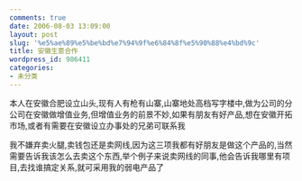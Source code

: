 ```yaml
---
comments: true
date: 2006-08-03 13:09:00
layout: post
slug: '%e5%ae%89%e5%be%bd%e7%94%9f%e6%84%8f%e5%90%88%e4%bd%9c'
title: 安徽生意合作
wordpress_id: 986411
categories:
- 未分类
---
```


本人在安徽合肥设立山头,现有人有枪有山寨,山寨地处高档写字楼中,做为公司的分公司在安徽做增值业务,但增值业务的前景不妙,如果有朋友有好产品,想在安徽开拓市场,或者有需要在安徽设立办事处的兄弟可联系我




我不嫌弃卖火腿,卖钱包还是卖网线,因为这三项我都有好朋友是做这个产品的,当然需要告诉我该怎么去卖这个东西,举个例子来说卖网线的同事,他会告诉我哪里有项目,去找谁搞定关系,就可采用我的弱电产品了
